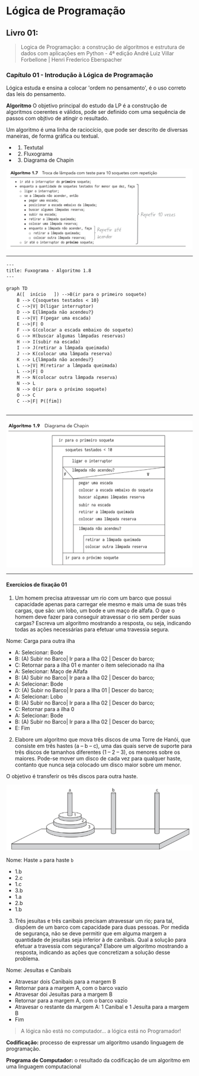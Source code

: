 # Lógica de Programação

## Livro 01: 
> Logica de Programação: a construção de algoritmos e estrutura de dados com aplicações em Python - 4ª edição
> André Luiz Villar Forbellone | Henri Frederico Eberspacher


### Capítulo 01 - Introdução à Lógica de Programação

Lógica estuda e ensina a colocar 'ordem no pensamento', é o uso correto das leis do pensamento.

**Algoritmo**
O objetivo principal do estudo da LP é a construção de algoritmos coerentes e válidos, pode ser definido com uma sequência de passos com objtivo de atingir o resultado.

Um algoritmo é uma linha de raciocício, que pode ser descrito de diversas maneiras, de forma gráfica ou textual. 

- 1. Textutal
- 2. Fluxograma
- 3. Diagrama de Chapin

![alt text](image.png)

________

```mermaid
---
title: Fuxograma - Algoritmo 1.8
---

graph TD
    A([  início   ]) -->B(ir para o primeiro soquete)
    B --> C{soquetes testados < 10}
    C -->|V| D(ligar interruptor)
    D --> E{lâmpada não acendeu?}
    E -->|V| F(pegar uma escada)
    E -->|F| O
    F --> G(colocar a escada embaixo do soquete)
    G --> H(buscar algumas lâmpadas reservas)
    H --> I(subir na escada)
    I --> J(retirar a lâmpada queimada)
    J --> K(colocar uma lâmpada reserva)
    K --> L{lâmpada não acendeu?}
    L -->|V| M(retirar a lâmpada queimada)
    L -->|F| O
    M --> N(colocar outra lâmpada reserva)
    N --> L
    N --> O(ir para o próximo soquete)
    O --> C
    C -->|F| P([fim])
    
```
__________

  
![alt text](image-2.png)

____

#### Exercícios de fixação 01

1. Um homem precisa atravessar um rio com um barco que possui capacidade apenas para carregar ele mesmo e mais uma de suas três cargas, que são: um lobo, um bode e um maço de alfafa. O que o homem deve fazer para conseguir atravessar o rio sem perder suas cargas? Escreva um algoritmo mostrando a resposta, ou seja, indicando todas as ações necessárias para efetuar uma travessia segura.

Nome: Carga para outra ilha
- A: Selecionar: Bode
- B: (A) Subir no Barco| Ir para a Ilha 02 | Descer do barco;
- C: Retornar para a ilha 01 e manter o item selecionado na ilha
- A: Selecionar: Maço de Alfafa
- B: (A) Subir no Barco| Ir para a Ilha 02 | Descer do barco;
- A: Selecionar: Bode
- D: (A) Subir no Barco| Ir para a Ilha 01 | Descer do barco;
- A: Selecionar: Lobo
- B: (A) Subir no Barco| Ir para a Ilha 02 | Descer do barco;
- C: Retornar para a ilha 0
- A: Selecionar: Bode
- B: (A) Subir no Barco| Ir para a Ilha 02 | Descer do barco;
- E: Fim

2. Elabore um algoritmo que mova três discos de uma Torre de Hanói, que consiste em três hastes (a – b – c), uma das quais serve de suporte para três discos de tamanhos diferentes (1 – 2 – 3), os menores sobre os maiores. Pode-se mover um disco de cada vez para qualquer haste, contanto que nunca seja colocado um disco maior sobre um menor.

O objetivo é transferir os três discos para outra haste.

![alt text](image-3.png)

Nome: Haste `a` para haste `b`

- 1.b
- 2.c
- 1.c
- 3.b
- 1.a
- 2.b
- 1.b

3. Três jesuítas e três canibais precisam atravessar um rio; para tal, dispõem de um barco com capacidade para duas pessoas. Por medida de segurança, não se deve permitir que em alguma margem a quantidade de jesuítas seja inferior à de canibais. Qual a solução para efetuar a travessia com segurança? Elabore um algoritmo mostrando a resposta, indicando as ações que concretizam a solução desse problema.

Nome: Jesuítas e Canibais

- Atravesar dois Canibais para a margem B
- Retornar para a margem A, com o barco vazio
- Atravesar doi Jesuítas para a margem B
- Retornar para a margem A, com o barco vazio
- Atravesar o restante da margem A: 1 Canibal e 1 Jesuíta para a margem B
- Fim

> A lógica não está no computador... a lógica está no Programador!

**Codificação:** processo de expressar um algoritmo usando linguagem de programação.

**Programa de Computador:** o resultado da codificação de um algoritmo em uma linguagem computacional 